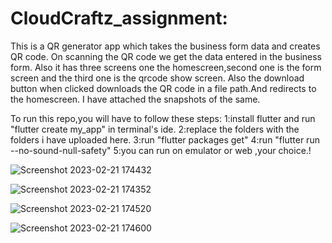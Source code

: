 # CloudCraftz_assignment:
This is a QR generator app which takes the business form data and creates QR code.
On scanning the QR code we get the data entered in the business form.
Also it has three screens one the homescreen,second one is the form screen and the third one is the qrcode show screen.
Also the download button when clicked downloads the QR code in a file path.And redirects to the homescreen.
I have attached the snapshots of the same.

To run this repo,you will have to follow these steps:
  1:install flutter and run "flutter create my_app" in terminal's ide.
  2:replace the folders with the folders i have uploaded here.
  3:run "flutter packages get"
  4:run "flutter run --no-sound-null-safety"
  5:you can run on emulator or web ,your choice.!
  


![Screenshot 2023-02-21 174432](https://user-images.githubusercontent.com/71139171/220342788-a26f98f1-e628-4678-af9b-ab1acc24ca75.png)


![Screenshot 2023-02-21 174352](https://user-images.githubusercontent.com/71139171/220342795-16052744-16a3-4154-ba7a-d8549eff844f.png)


![Screenshot 2023-02-21 174520](https://user-images.githubusercontent.com/71139171/220342809-8817220f-5137-446c-9887-1552655a1c92.png)


![Screenshot 2023-02-21 174600](https://user-images.githubusercontent.com/71139171/220342814-308e185d-4dc7-4d3e-b627-d242bb517142.png)

